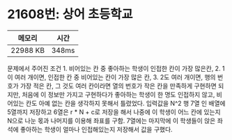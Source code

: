 # 21608번: 상어 초등학교

| 메모리 | 시간 |
| --- | --- |
| 22988 KB | 348ms |

문제에서 주어진 조건 1. 비어있는 칸 중 좋아하는 학생이 인접한 칸이 가장 많은칸, 2. 1이 여러 개이면, 인접한 칸 중 비어있는 칸이 가장 많은 칸, 3. 2도 여러 개이면, 행의 번호가 가장 적은 칸, 그 것도 여러 칸이라면 열의 번호가 작은 칸을 만족하게 구현하면 되지만, 처음에 이 정보만 가지고 구현하다가 좋아하는 학생이 한 명도 인접하지 않고, 비어있는 칸도 아예 없는 칸을 생각하지 못해서 틀렸었다. 입력값을 N^2 행 7열 인 배열에 5열까지 저장하고 6열은 r * N + c로 저장을 해서 나중에 이 학생이 어느 칸에 있는지 N으로 나눈 몫과 나머지를 이용해 좌표를 구함. 7열에는 마지막에 이 학생들이 앉은 좌석에 좋아하는 학생이 얼마나 인접해있는지 저장해서 값을 구했다.